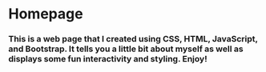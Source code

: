 # Homepage
### This is a web page that I created using CSS, HTML, JavaScript, and Bootstrap. It tells you a little bit about myself as well as displays some fun interactivity and styling. Enjoy!